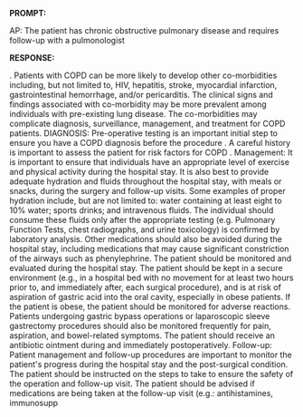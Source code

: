 **PROMPT:**

AP:  The patient has chronic obstructive pulmonary disease and requires follow-up with a pulmonologist

**RESPONSE:**

  . Patients with COPD can be more likely to develop other co-morbidities including, but not limited to, HIV, hepatitis, stroke, myocardial infarction, gastrointestinal hemorrhage, and/or pericarditis. The clinical signs and findings associated with co-morbidity may be more prevalent among individuals with pre-existing lung disease. The co-morbidities may complicate diagnosis, surveillance, management, and treatment for COPD patients.  DIAGNOSIS:  Pre-operative testing is an important initial step to ensure you have a COPD diagnosis before the procedure . A careful history is important to assess the patient for risk factors for COPD .  Management:  It is important to ensure that individuals have an appropriate level of exercise and physical activity during the hospital stay. It is also best to provide adequate hydration and fluids throughout the hospital stay, with meals or snacks, during the surgery and follow-up visits. Some examples of proper hydration include, but are not limited to: water containing at least eight to 10% water; sports drinks; and intravenous fluids. The individual should consume these fluids only after the appropriate testing (e.g. Pulmonary Function Tests, chest radiographs, and urine toxicology) is confirmed by laboratory analysis. Other medications should also be avoided during the hospital stay, including medications that may cause significant constriction of the airways such as phenylephrine.  The patient should be monitored and evaluated during the hospital stay. The patient should be kept in a secure environment (e.g., in a hospital bed with no movement for at least two hours prior to, and immediately after, each surgical procedure), and is at risk of aspiration of gastric acid into the oral cavity, especially in obese patients. If the patient is obese, the patient should be monitored for adverse reactions. Patients undergoing gastric bypass operations or laparoscopic sleeve gastrectomy procedures should also be monitored frequently for pain, aspiration, and bowel-related symptoms. The patient should receive an antibiotic ointment during and immediately postoperatively.  Follow-up:  Patient management and follow-up procedures are important to monitor the patient's progress during the hospital stay and the post-surgical condition. The patient should be instructed on the steps to take to ensure the safety of the operation and follow-up visit. The patient should be advised if medications are being taken at the follow-up visit (e.g.: antihistamines, immunosupp